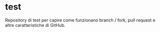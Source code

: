 # test
Repository di test per capire come funzionano branch / fork, pull request e altre caratteristiche di GitHub.
